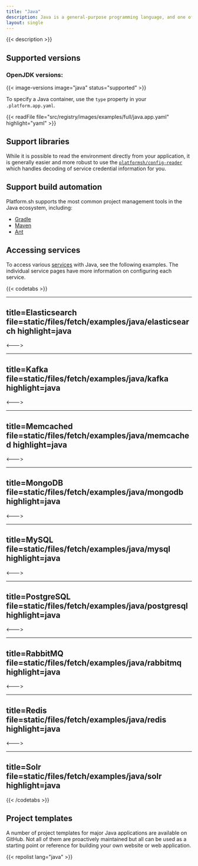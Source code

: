 ```yaml
---
title: "Java"
description: Java is a general-purpose programming language, and one of the most popular in the world today. Platform.sh supports Java runtimes that can be used with build management tools such as Gradle, Maven, and Ant.
layout: single
---
```


{{< description >}}

## Supported versions

### OpenJDK versions:

{{< image-versions image="java" status="supported" >}}

To specify a Java container, use the `type` property in your `.platform.app.yaml`.

{{< readFile file="src/registry/images/examples/full/java.app.yaml" highlight="yaml" >}}

## Support libraries

While it is possible to read the environment directly from your application, it is generally easier and more robust to use the [`platformsh/config-reader`](https://github.com/platformsh/config-reader-java) which handles decoding of service credential information for you.

## Support build automation

Platform.sh supports the most common project management tools in the Java ecosystem, including:

* [Gradle](https://gradle.org/)
* [Maven](https://maven.apache.org/)
* [Ant](https://ant.apache.org/)


## Accessing services

To access various [services](/configuration/services.html) with Java, see the following examples.  The individual service pages have more information on configuring each service.

{{< codetabs >}}

---
title=Elasticsearch
file=static/files/fetch/examples/java/elasticsearch
highlight=java
---

<--->

---
title=Kafka
file=static/files/fetch/examples/java/kafka
highlight=java
---

<--->

---
title=Memcached
file=static/files/fetch/examples/java/memcached
highlight=java
---

<--->

---
title=MongoDB
file=static/files/fetch/examples/java/mongodb
highlight=java
---

<--->

---
title=MySQL
file=static/files/fetch/examples/java/mysql
highlight=java
---

<--->

---
title=PostgreSQL
file=static/files/fetch/examples/java/postgresql
highlight=java
---

<--->

---
title=RabbitMQ
file=static/files/fetch/examples/java/rabbitmq
highlight=java
---

<--->

---
title=Redis
file=static/files/fetch/examples/java/redis
highlight=java
---

<--->

---
title=Solr
file=static/files/fetch/examples/java/solr
highlight=java
---

{{< /codetabs >}}

## Project templates

A number of project templates for major Java applications are available on GitHub. Not all of them are proactively maintained but all can be used as a starting point or reference for building your own website or web application.

{{< repolist lang="java" >}}
